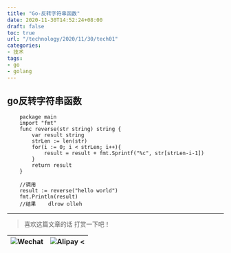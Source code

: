 ```yaml
---
title: "Go-反转字符串函数"
date: 2020-11-30T14:52:24+08:00
draft: false
toc: true
url: "/technology/2020/11/30/tech01"
categories: 
- 技术
tags: 
- go
- golang
---
```

## go反转字符串函数
```
    package main
    import "fmt"
    func reverse(str string) string {
        var result string
        strLen := len(str)
        for(i := 0; i < strLen; i++){
            result = result + fmt.Sprintf("%c", str[strLen-i-1])
        }
        return result
    }
    
    //调用
    result := reverse("hello world")
    fmt.Println(result)
    //结果    dlrow olleh
```
___
> 喜欢这篇文章的话 打赏一下吧！ 

| ![Wechat](/images/pay/eb05acdaec967.png)  | ![Alipay <](/images/pay/0831de845.png) |
| --------   | -----:  |
